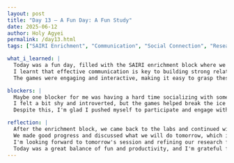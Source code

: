 ```yaml
---
layout: post
title: "Day 13 – A Fun Day: A Fun Study"
date: 2025-06-12
author: Holy Agyei
permalink: /day13.html
tags: ["SAIRI Enrichment", "Communication", "Social Connection", "Research", "Coding"]

what_i_learned: |
  Today was a fun day, filled with the SAIRI enrichment block where we played a couple of fun games that taught us a lot about communication and social connection. 
  I learnt that effective communication is key to building strong relationships and achieving our goals. 
  The games were engaging and interactive, making it easy to grasp these important concepts.

blockers: |
  Maybe one blocker for me was having a hard time socializing with some of my peers. 
  I felt a bit shy and introverted, but the games helped break the ice and made it easier to connect with others. 
  Despite this, I'm glad I pushed myself to participate and engage with the group.

reflection: |
  After the enrichment block, we came back to the labs and continued with code analyses of the RL framework for sugar simulation. 
  We made good progress and discussed what we will do tomorrow, which includes defining our research questions. 
  I'm looking forward to tomorrow's session and refining our research focus. 
  Today was a great balance of fun and productivity, and I'm grateful for the opportunity to learn and grow with my peers.
---
```

